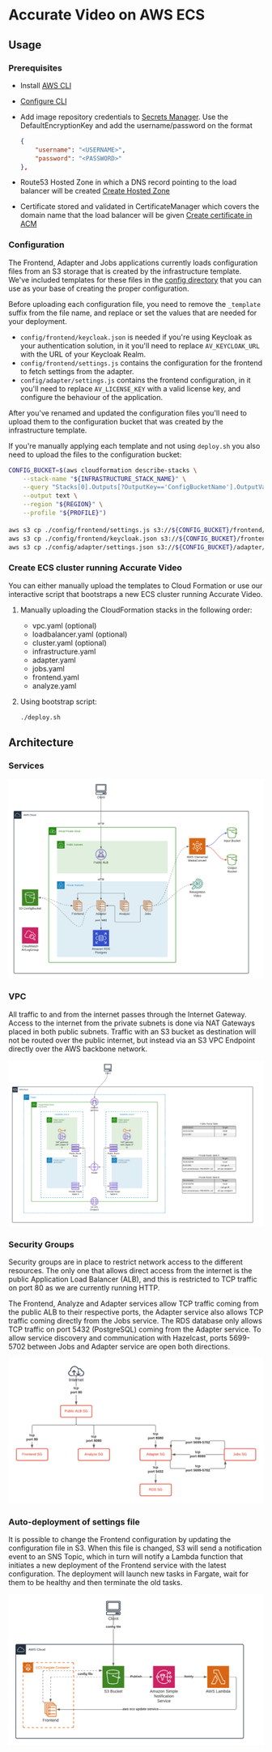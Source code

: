 # Accurate Video on AWS ECS

## Usage

### Prerequisites

- Install [AWS CLI](https://aws.amazon.com/cli/)
- [Configure CLI](https://docs.aws.amazon.com/cli/latest/userguide/cli-configure-quickstart.html)
- Add image repository credentials to [Secrets Manager](https://aws.amazon.com/secrets-manager/). Use the DefaultEncryptionKey and add the username/password on the format
    ```json
    {
        "username": "<USERNAME>",
        "password": "<PASSWORD>"
    },
    ```

- Route53 Hosted Zone in which a DNS record pointing to the load balancer will be created [Create Hosted Zone](https://docs.aws.amazon.com/Route53/latest/DeveloperGuide/CreatingHostedZone.html)
- Certificate stored and validated in CertificateManager which covers the domain name that the load balancer will be given [Create certificate in ACM](https://docs.aws.amazon.com/acm/latest/userguide/gs-acm-request-public.html)

### Configuration

The Frontend, Adapter and Jobs applications currently loads configuration files from an S3 storage that is created by the infrastructure template. We've included templates for these files in the [config directory](./config) that you can use as your base of creating the proper configuration.

Before uploading each configuration file, you need to remove the `_template` suffix from the file name, and replace or set the values that are needed for your deployment.

- `config/frontend/keycloak.json` is needed if you're using Keycloak as your authentication solution, in it you'll need to replace `AV_KEYCLOAK_URL` with the URL of your Keycloak Realm.
- `config/frontend/settings.js` contains the configuration for the frontend to fetch settings from the adapter.
- `config/adapter/settings.js` contains the frontend configuration, in it you'll need to replace `AV_LICENSE_KEY` with a valid license key, and configure the behaviour of the application.

After you've renamed and updated the configuration files you'll need to upload them to the configuration bucket that was created by the infrastructure template.

If you're manually applying each template and not using `deploy.sh` you also need to upload the files to the configuration bucket:

```sh
CONFIG_BUCKET=$(aws cloudformation describe-stacks \
    --stack-name "${INFRASTRUCTURE_STACK_NAME}" \
    --query "Stacks[0].Outputs[?OutputKey=='ConfigBucketName'].OutputValue" \
    --output text \
    --region "${REGION}" \
    --profile "${PROFILE}")

aws s3 cp ./config/frontend/settings.js s3://${CONFIG_BUCKET}/frontend/settings.js
aws s3 cp ./config/frontend/keycloak.json s3://${CONFIG_BUCKET}/frontend/keycloak.json
aws s3 cp ./config/adapter/settings.json s3://${CONFIG_BUCKET}/adapter/settings.json
```

### Create ECS cluster running Accurate Video

You can either manually upload the templates to Cloud Formation or use our interactive script that bootstraps a new ECS cluster running Accurate Video.

1. Manually uploading the CloudFormation stacks in the following order:
    - vpc.yaml (optional)
    - loadbalancer.yaml (optional)
    - cluster.yaml (optional)
    - infrastructure.yaml
    - adapter.yaml
    - jobs.yaml
    - frontend.yaml
    - analyze.yaml

2. Using bootstrap script:
    ```sh
    ./deploy.sh
    ```

## Architecture

### Services

![alt text](documentation/services.png)

### VPC

All traffic to and from the internet passes through the Internet Gateway. Access to the internet from the private subnets is done via NAT Gateways placed in both public subnets.
Traffic with an S3 bucket as destination will not be routed over the public internet, but instead via an S3 VPC Endpoint directly over the AWS backbone network.

![alt text](documentation/network.png)

### Security Groups

Security groups are in place to restrict network access to the different resources. The only one that allows direct access from the internet is the public Application Load Balancer (ALB), and this is restricted to TCP traffic on port 80 as we are currently running HTTP.

The Frontend, Analyze and Adapter services allow TCP traffic coming from the public ALB to their respective ports, the Adapter service also allows TCP traffic coming directly from the Jobs service. The RDS database only allows TCP traffic on port 5432 (PostgreSQL) coming from the Adapter service. To allow service discovery and communication with Hazelcast, ports 5699-5702 between Jobs and Adapter service are open both directions.

![alt text](documentation/security-groups.png)

### Auto-deployment of settings file

It is possible to change the Frontend configuration by updating the configuration file in S3. When this file is changed, S3 will send a notification event to an SNS Topic, which in turn will notify a Lambda function that initiates a new deployment of the Frontend service with the latest configuration. The deployment will launch new tasks in Fargate, wait for them to be healthy and then terminate the old tasks.

![alt text](documentation/autodeploy-settings-file.png)
